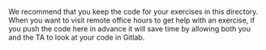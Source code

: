 We recommend that you keep the code for your exercises in this directory.
When you want to visit remote office hours to get help with an exercise,
if you push the code here in advance it will save time by allowing both
you and the TA to look at your code in Gitlab.
